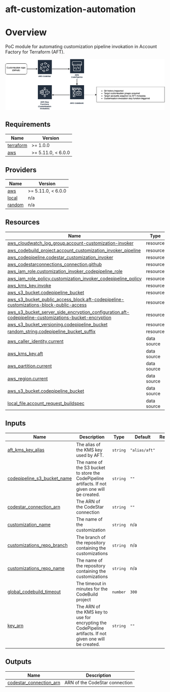 # aft-customization-automation

# Overview
PoC module for automating customization pipeline invokation in Account Factory for Terraform (AFT).

![Alt text](img/customization_invocation.png?raw=true "Overview")

<!-- BEGIN_TF_DOCS -->
## Requirements

| Name | Version |
|------|---------|
| <a name="requirement_terraform"></a> [terraform](#requirement\_terraform) | >= 1.0.0 |
| <a name="requirement_aws"></a> [aws](#requirement\_aws) | >= 5.11.0, < 6.0.0 |

## Providers

| Name | Version |
|------|---------|
| <a name="provider_aws"></a> [aws](#provider\_aws) | >= 5.11.0, < 6.0.0 |
| <a name="provider_local"></a> [local](#provider\_local) | n/a |
| <a name="provider_random"></a> [random](#provider\_random) | n/a |

## Resources

| Name | Type |
|------|------|
| [aws_cloudwatch_log_group.account-customization-invoker](https://registry.terraform.io/providers/hashicorp/aws/latest/docs/resources/cloudwatch_log_group) | resource |
| [aws_codebuild_project.account_customization_invoker_pipeline](https://registry.terraform.io/providers/hashicorp/aws/latest/docs/resources/codebuild_project) | resource |
| [aws_codepipeline.codestar_customization_invoker](https://registry.terraform.io/providers/hashicorp/aws/latest/docs/resources/codepipeline) | resource |
| [aws_codestarconnections_connection.github](https://registry.terraform.io/providers/hashicorp/aws/latest/docs/resources/codestarconnections_connection) | resource |
| [aws_iam_role.customization_invoker_codepipeline_role](https://registry.terraform.io/providers/hashicorp/aws/latest/docs/resources/iam_role) | resource |
| [aws_iam_role_policy.customization_invoker_codepipeline_policy](https://registry.terraform.io/providers/hashicorp/aws/latest/docs/resources/iam_role_policy) | resource |
| [aws_kms_key.invoke](https://registry.terraform.io/providers/hashicorp/aws/latest/docs/resources/kms_key) | resource |
| [aws_s3_bucket.codepipeline_bucket](https://registry.terraform.io/providers/hashicorp/aws/latest/docs/resources/s3_bucket) | resource |
| [aws_s3_bucket_public_access_block.aft-codepipeline-customizations-block-public-access](https://registry.terraform.io/providers/hashicorp/aws/latest/docs/resources/s3_bucket_public_access_block) | resource |
| [aws_s3_bucket_server_side_encryption_configuration.aft-codepipeline-customizations-bucket-encryption](https://registry.terraform.io/providers/hashicorp/aws/latest/docs/resources/s3_bucket_server_side_encryption_configuration) | resource |
| [aws_s3_bucket_versioning.codepipeline_bucket](https://registry.terraform.io/providers/hashicorp/aws/latest/docs/resources/s3_bucket_versioning) | resource |
| [random_string.codepipeline_bucket_suffix](https://registry.terraform.io/providers/hashicorp/random/latest/docs/resources/string) | resource |
| [aws_caller_identity.current](https://registry.terraform.io/providers/hashicorp/aws/latest/docs/data-sources/caller_identity) | data source |
| [aws_kms_key.aft](https://registry.terraform.io/providers/hashicorp/aws/latest/docs/data-sources/kms_key) | data source |
| [aws_partition.current](https://registry.terraform.io/providers/hashicorp/aws/latest/docs/data-sources/partition) | data source |
| [aws_region.current](https://registry.terraform.io/providers/hashicorp/aws/latest/docs/data-sources/region) | data source |
| [aws_s3_bucket.codepipeline_bucket](https://registry.terraform.io/providers/hashicorp/aws/latest/docs/data-sources/s3_bucket) | data source |
| [local_file.account_request_buildspec](https://registry.terraform.io/providers/hashicorp/local/latest/docs/data-sources/file) | data source |

## Inputs

| Name | Description | Type | Default | Required |
|------|-------------|------|---------|:--------:|
| <a name="input_aft_kms_key_alias"></a> [aft\_kms\_key\_alias](#input\_aft\_kms\_key\_alias) | The alias of the KMS key used by AFT. | `string` | `"alias/aft"` | no |
| <a name="input_codepipeline_s3_bucket_name"></a> [codepipeline\_s3\_bucket\_name](#input\_codepipeline\_s3\_bucket\_name) | The name of the S3 bucket to store the CodePipeline artifacts. If not given one will be created. | `string` | `""` | no |
| <a name="input_codestar_connection_arn"></a> [codestar\_connection\_arn](#input\_codestar\_connection\_arn) | The ARN of the CodeStar connection | `string` | `""` | no |
| <a name="input_customization_name"></a> [customization\_name](#input\_customization\_name) | The name of the customization | `string` | n/a | yes |
| <a name="input_customizations_repo_branch"></a> [customizations\_repo\_branch](#input\_customizations\_repo\_branch) | The branch of the repository containing the customizations | `string` | n/a | yes |
| <a name="input_customizations_repo_name"></a> [customizations\_repo\_name](#input\_customizations\_repo\_name) | The name of the repository containing the customizations | `string` | n/a | yes |
| <a name="input_global_codebuild_timeout"></a> [global\_codebuild\_timeout](#input\_global\_codebuild\_timeout) | The timeout in minutes for the CodeBuild project | `number` | `300` | no |
| <a name="input_key_arn"></a> [key\_arn](#input\_key\_arn) | The ARN of the KMS key to use for encrypting the CodePipeline artifacts. If not given one will be created. | `string` | `""` | no |

## Outputs

| Name | Description |
|------|-------------|
| <a name="output_codestar_connection_arn"></a> [codestar\_connection\_arn](#output\_codestar\_connection\_arn) | ARN of the CodeStar connection |
<!-- END_TF_DOCS -->
